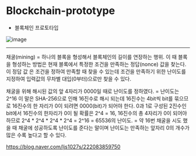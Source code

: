# Blockchain-prototype
* 블록체인 프로토타입

![image](https://user-images.githubusercontent.com/59761622/134148087-e5407cb8-e9db-4bad-8d5f-76fdb087531e.png)
***
채굴(mining) = 하나의 블록을 형성해서 블록체인의 길이를 연장하는 행위. 이 때 블록을 형성하는 방법은 현재 블록에서 특정한 조건을 만족하는 정답(nonce) 값을 찾는다. 이 정답 값
은 조건을 정하여 만족할 때 찾을 수 있는데 조건을 만족하기 위한 난이도를 지정하여 입력값의 무차별 대입(0부터)으로만 찾을 수 있다. 

채굴을 위해 해시된 값의 앞 4자리가 0000일 때로 난이도를 정하였다. = 난이도는 2^16
이 말은 SHA-256으로 인해 16진수로 해시 되는데 16진수는 4bit씩 bit를 묶으므로 16진수의 한 자리가 0이 되려면 0000(bit)가 되어야 한다. 0과 1로 구성된 2진수인 bit에서 16진수의 한자리가 0이 될 확률은 2^4 = 16, 16진수의 총 4자리가 0이 되어야 하므로 2^4 * 2^4 * 2^4 * 2^4 = 2^16 = 65536의 난이도. = 약 16번 채굴을 시도 했을 때 채굴에 성공하도록 난이도를 준다는 말이며 난이도는 만족하는 앞자리 0의 개수가 많은 수록 높다고 할 수 있다.

https://blog.naver.com/ljs1027s/222083859750
